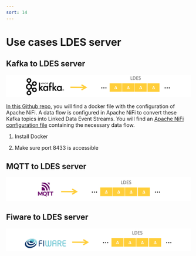```yaml
---
sort: 14
---
```


# Use cases LDES server

##  Kafka to LDES server

![](/images/kafka.png)

[In this Github repo](https://github.com/samuvack/ldes-grar), you will find a docker file with the configuration of Apache NiFi. A data flow is configured in Apache NiFi to convert these Kafka topics into Linked Data Event Streams. You will find an [Apache NiFi configuration file](https://github.com/samuvack/ldes-grar/blob/main/NiFi_Flow.json) containing the necessary data flow.

1. Install Docker

2. Make sure port 8433 is accessible



##  MQTT to LDES server

![](/images/MQQ.png)


## Fiware to LDES server

![](/images/Fiware.png)